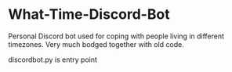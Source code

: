 # What-Time-Discord-Bot
Personal Discord bot used for coping with people living in different timezones.
Very much bodged together with old code.

discordbot.py is entry point
